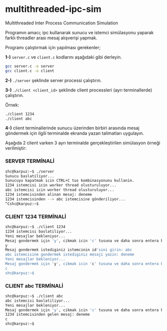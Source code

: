 # multithreaded-ipc-sim
Multithreaded Inter Process Communication Simulation

Programın amacı; ipc kullanarak sunucu ve istemci simülasyonu yaparak farklı threadler arası mesaj alışverişi yapmak.

Programı çalıştırmak için yapılması gerekenler;

**1-)** `server.c` ve `client.c` kodlarını aşağıdaki gibi derleyin.

```bash
gcc server.c -o server
gcc client.c -o client
```

**2-)** `./server` şeklinde server processi çalıştırın.

**3-)** `./client <client_id>` şeklinde client processleri (ayrı terminallerde) çalıştırın.

Örnek:

```bash
./client 1234
./client abc
```

**4-)** client terminallerinde sunucu üzerinden birbiri arasında mesaj göndermek için ilgili terminalde ekranda yazan talimatları uygulayın.

Aşağıda 2 client varken 3 ayrı terminalde gerçekleştirilen simülasyon örneği verilmiştir:

### SERVER TERMİNALİ ###

```bash
shc@karpuz:~$ ./server
Sunucu baslatiliyor...
Sunucuyu kapatmak icin CTRL+C tus kombinasyonunu kullanin.
1234 istemcisi icin worker thread olusturuluyor...
abc istemcisi icin worker thread olusturuluyor...
1234 istemcisinden alinan mesaj: deneme
1234 istemcisinden --> abc istemcisine gönderiliyor...
^Cshc@karpuz:~$
```

### CLIENT 1234 TERMİNALİ ###

```bash
shc@karpuz:~$ ./client 1234
1234 istemcisi baslatiliyor...
Yeni mesajlar bekleniyor...
Mesaj gondermek için 'y', cikmak icin 'c' tusuna ve daha sonra entera basin
y
Mesaj gondermek istediginiz istemcinin id'sini girin: abc
abc istemcisine gondermek istediginiz mesaji yazin: deneme
Yeni mesajlar bekleniyor...
Mesaj gondermek için 'y', cikmak icin 'c' tusuna ve daha sonra entera basin
c
shc@karpuz:~$
```

### CLIENT abc TERMİNALİ ###

```bash
shc@karpuz:~$ ./client abc
abc istemcisi baslatiliyor...
Yeni mesajlar bekleniyor...
Mesaj gondermek için 'y', cikmak icin 'c' tusuna ve daha sonra entera basin
1234 istemcisinden gelen mesaj: deneme
c
shc@karpuz:~$
```

